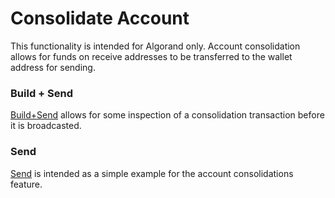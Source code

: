 # Consolidate Account

This functionality is intended for Algorand only. Account consolidation allows for funds
on receive addresses to be transferred to the wallet address for sending.

### Build + Send

[Build+Send](./account-consolidations-build.ts) allows for some inspection of a consolidation transaction before it is broadcasted.

### Send

[Send](./account-consolidations.ts) is intended as a simple example for the account consolidations feature.
